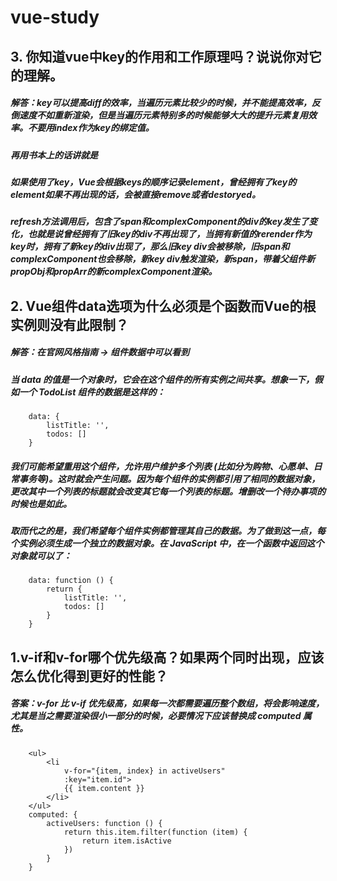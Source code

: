 # vue-study

## 3. 你知道vue中key的作用和工作原理吗？说说你对它的理解。
##### 解答：key可以提高diff的效率，当遍历元素比较少的时候，并不能提高效率，反倒速度不如重新渲染，但是当遍历元素特别多的时候能够大大的提升元素复用效率。不要用index作为key的绑定值。
##### 再用书本上的话讲就是
##### 如果使用了key，Vue会根据keys的顺序记录element，曾经拥有了key的element如果不再出现的话，会被直接remove或者destoryed。
##### refresh方法调用后，包含了span和complexComponent的div的key发生了变化，也就是说曾经拥有了旧key的div不再出现了，当拥有新值的rerender作为key时，拥有了新key的div出现了，那么旧key div会被移除，旧span和complexComponent也会移除，新key div触发渲染，新span，带着父组件新propObj和propArr的新complexComponent渲染。



## 2. Vue组件data选项为什么必须是个函数而Vue的根实例则没有此限制？

##### 解答：在官网风格指南 -> 组件数据中可以看到
##### 当 data 的值是一个对象时，它会在这个组件的所有实例之间共享。想象一下，假如一个 TodoList 组件的数据是这样的：
```
    data: {
        listTitle: '',
        todos: []
    }
```
##### 我们可能希望重用这个组件，允许用户维护多个列表 (比如分为购物、心愿单、日常事务等)。这时就会产生问题。因为每个组件的实例都引用了相同的数据对象，更改其中一个列表的标题就会改变其它每一个列表的标题。增删改一个待办事项的时候也是如此。

##### 取而代之的是，我们希望每个组件实例都管理其自己的数据。为了做到这一点，每个实例必须生成一个独立的数据对象。在 JavaScript 中，在一个函数中返回这个对象就可以了：

```
    data: function () {
        return {
            listTitle: '',
            todos: []
        }       
    }
```


## 1.v-if和v-for哪个优先级高？如果两个同时出现，应该怎么优化得到更好的性能？

##### 答案：v-for 比 v-if 优先级高，如果每一次都需要遍历整个数组，将会影响速度，尤其是当之需要渲染很小一部分的时候，必要情况下应该替换成 computed 属性。
```
    <ul>
        <li 
            v-for="{item, index} in activeUsers" 
            :key="item.id">
            {{ item.content }}
        </li>
    </ul>
    computed: {
        activeUsers: function () {
            return this.item.filter(function (item) {
                return item.isActive
            })
        }
    }

```
